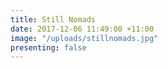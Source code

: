 ```yaml
---
title: Still Nomads
date: 2017-12-06 11:49:00 +11:00
image: "/uploads/stillnomads.jpg"
presenting: false
---
```


